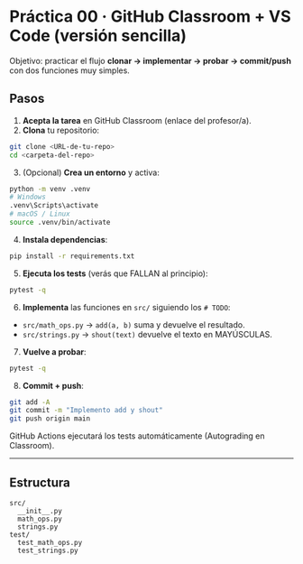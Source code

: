 # Práctica 00 · GitHub Classroom + VS Code (versión sencilla)

Objetivo: practicar el flujo **clonar → implementar → probar → commit/push** con dos funciones muy simples.

## Pasos

1) **Acepta la tarea** en GitHub Classroom (enlace del profesor/a).
2) **Clona** tu repositorio:
```bash
git clone <URL-de-tu-repo>
cd <carpeta-del-repo>
```
3) (Opcional) **Crea un entorno** y activa:
```bash
python -m venv .venv
# Windows
.venv\Scripts\activate
# macOS / Linux
source .venv/bin/activate
```
4) **Instala dependencias**:
```bash
pip install -r requirements.txt
```
5) **Ejecuta los tests** (verás que FALLAN al principio):
```bash
pytest -q
```
6) **Implementa** las funciones en `src/` siguiendo los `# TODO`:
- `src/math_ops.py` → `add(a, b)` suma y devuelve el resultado.
- `src/strings.py` → `shout(text)` devuelve el texto en MAYÚSCULAS.
7) **Vuelve a probar**:
```bash
pytest -q
```
8) **Commit + push**:
```bash
git add -A
git commit -m "Implemento add y shout"
git push origin main
```
GitHub Actions ejecutará los tests automáticamente (Autograding en Classroom).

---

## Estructura
```
src/
  __init__.py
  math_ops.py
  strings.py
test/
  test_math_ops.py
  test_strings.py
```
